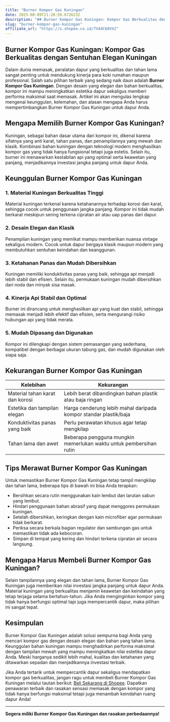 ```yaml
---
title: "Burner Kompor Gas Kuningan"
date: 2025-08-09T21:28:59.672623Z
description: "## Burner Kompor Gas Kuningan: Kompor Gas Berkualitas dengan Sentuhan Elegan Kuningan..."
slug: "burner-kompor-gas-kuningan"
affiliate_url: "https://s.shopee.co.id/7V44C68VX2"
---
```

## Burner Kompor Gas Kuningan: Kompor Gas Berkualitas dengan Sentuhan Elegan Kuningan

Dalam dunia memasak, peralatan dapur yang berkualitas dan tahan lama sangat penting untuk mendukung kinerja para koki rumahan maupun profesional. Salah satu pilihan terbaik yang sedang naik daun adalah **Burner Kompor Gas Kuningan**. Dengan desain yang elegan dan bahan berkualitas, kompor ini mampu meningkatkan estetika dapur sekaligus memberi performa maksimal saat memasak. Artikel ini akan mengulas lengkap mengenai keunggulan, kelemahan, dan alasan mengapa Anda harus mempertimbangkan Burner Kompor Gas Kuningan untuk dapur Anda.

## Mengapa Memilih Burner Kompor Gas Kuningan?

Kuningan, sebagai bahan dasar utama dari kompor ini, dikenal karena sifatnya yang anti karat, tahan panas, dan penampilannya yang mewah dan klasik. Kombinasi bahan kuningan dengan teknologi modern menghasilkan kompor gas yang tidak hanya fungsional tetapi juga estetis. Selain itu, burner ini menawarkan kestabilan api yang optimal serta keawetan yang panjang, menjadikannya investasi jangka panjang untuk dapur Anda.

## Keunggulan Burner Kompor Gas Kuningan

### 1. Material Kuningan Berkualitas Tinggi
Material kuningan terkenal karena ketahanannya terhadap korosi dan karat, sehingga cocok untuk penggunaan jangka panjang. Kompor ini tidak mudah berkarat meskipun sering terkena cipratan air atau uap panas dari dapur.

### 2. Desain Elegan dan Klasik
Penampilan kuningan yang memikat mampu memberikan nuansa vintage sekaligus modern. Cocok untuk dapur bergaya klasik maupun modern yang membutuhkan sentuhan keindahan dan keanggunan.

### 3. Ketahanan Panas dan Mudah Dibersihkan
Kuningan memiliki konduktivitas panas yang baik, sehingga api menjadi lebih stabil dan efisien. Selain itu, permukaan kuningan mudah dibersihkan dari noda dan minyak sisa masak.

### 4. Kinerja Api Stabil dan Optimal
Burner ini dirancang untuk menghasilkan api yang kuat dan stabil, sehingga memasak menjadi lebih efektif dan efisien, serta mengurangi risiko hubungan api yang tidak merata.

### 5. Mudah Dipasang dan Digunakan
Kompor ini dilengkapi dengan sistem pemasangan yang sederhana, kompatibel dengan berbagai ukuran tabung gas, dan mudah digunakan oleh siapa saja.

## Kekurangan Burner Kompor Gas Kuningan

| Kelebihan | Kekurangan |
| --- | --- |
| Material tahan karat dan korosi | Lebih berat dibandingkan bahan plastik atau baja ringan |
| Estetika dan tampilan elegan | Harga cenderung lebih mahal daripada kompor standar plastik/baja |
| Konduktivitas panas yang baik | Perlu perawatan khusus agar tetap mengkilap |
| Tahan lama dan awet | Beberapa pengguna mungkin memerlukan waktu untuk pembersihan rutin |

## Tips Merawat Burner Kompor Gas Kuningan

Untuk memastikan Burner Kompor Gas Kuningan tetap tampil mengkilap dan tahan lama, beberapa tips di bawah ini bisa Anda terapkan:

- Bersihkan secara rutin menggunakan kain lembut dan larutan sabun yang lembut.
- Hindari penggunaan bahan abrasif yang dapat menggores permukaan kuningan.
- Setelah dibersihkan, keringkan dengan kain microfiber agar permukaan tidak berkarat.
- Periksa secara berkala bagian regulator dan sambungan gas untuk memastikan tidak ada kebocoran.
- Simpan di tempat yang kering dan hindari terkena cipratan air secara langsung.

## Mengapa Harus Membeli Burner Kompor Gas Kuningan?

Selain tampilannya yang elegan dan tahan lama, Burner Kompor Gas Kuningan juga memberikan nilai investasi jangka panjang untuk dapur Anda. Material kuningan yang berkualitas menjamin keawetan dan keindahan yang tetap terjaga selama bertahun-tahun. Jika Anda menginginkan kompor yang tidak hanya berfungsi optimal tapi juga mempercantik dapur, maka pilihan ini sangat tepat.

## Kesimpulan

Burner Kompor Gas Kuningan adalah solusi sempurna bagi Anda yang mencari kompor gas dengan desain elegan dan bahan yang tahan lama. Keunggulan bahan kuningan mampu menghadirkan performa maksimal dengan tampilan mewah yang mampu meningkatkan nilai estetika dapur Anda. Meski harganya sedikit lebih mahal, kualitas dan ketahanan yang ditawarkan sepadan dan menjadikannya investasi terbaik.

Jika Anda tertarik untuk mempercantik dapur sekaligus mendapatkan kompor gas berkualitas, jangan ragu untuk membeli Burner Kompor Gas Kuningan melalui tautan berikut: [Beli Sekarang di Shopee](https://s.shopee.co.id/7V44C68VX2). Dapatkan penawaran terbaik dan rasakan sensasi memasak dengan kompor yang tidak hanya berfungsi maksimal tetapi juga menambah keindahan ruang dapur Anda!

---

**Segera miliki Burner Kompor Gas Kuningan dan rasakan perbedaannya!**